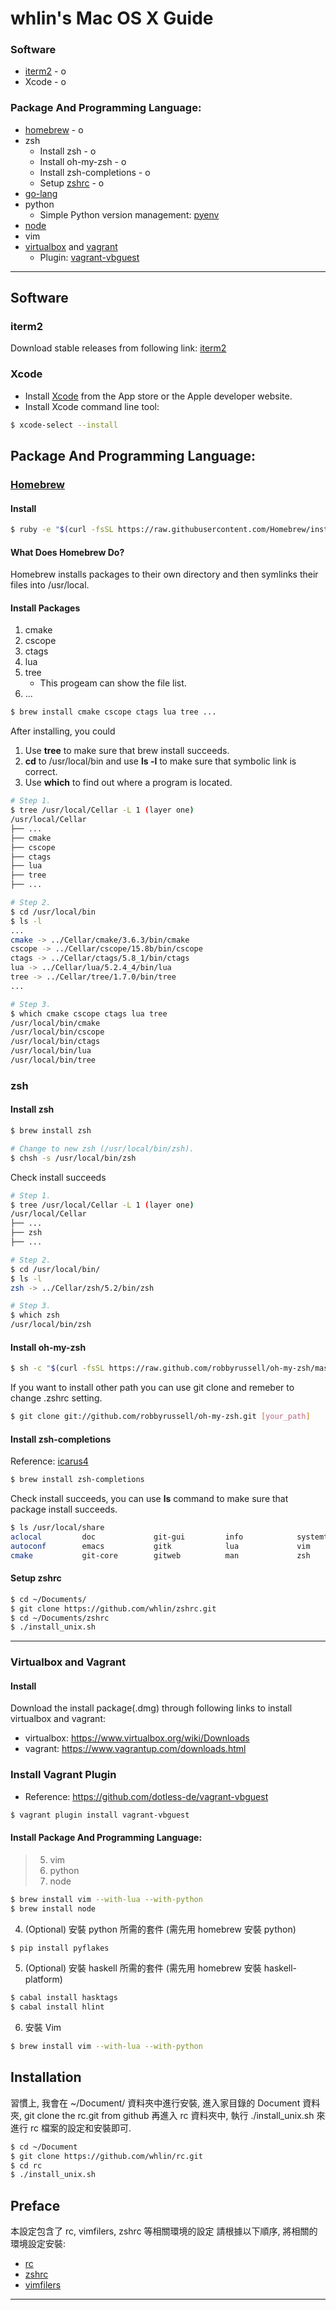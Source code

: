 # whlin's Mac OS X Guide

### Software
* [iterm2] - o
* Xcode - o 

### Package And Programming Language:
* [homebrew] - o
* zsh
    - Install zsh - o
    - Install oh-my-zsh - o 
    - Install zsh-completions - o
    - Setup [zshrc] - o
* [go-lang]
* python
    - Simple Python version management: [pyenv]
* [node]
* vim
* [virtualbox] and [vagrant]
    - Plugin: [vagrant-vbguest]

---

## Software
### iterm2

Download stable releases from following link: [iterm2]

### Xcode

* Install [Xcode] from the App store or the Apple developer website.
* Install Xcode command line tool:

```sh
$ xcode-select --install
```

## Package And Programming Language:
### [Homebrew]
#### Install

```sh
$ ruby -e "$(curl -fsSL https://raw.githubusercontent.com/Homebrew/install/master/install)"
```

#### What Does Homebrew Do?
Homebrew installs packages to their own directory and then symlinks their files into /usr/local.

#### Install Packages
1. cmake  
2. cscope 
3. ctags  
4. lua    
5. tree
    - This progeam can show the file list.
6. ...

```sh
$ brew install cmake cscope ctags lua tree ...
```

After installing, you could

1. Use **tree** to make sure that brew install succeeds.
2. **cd** to /usr/local/bin and use **ls -l** to make sure that symbolic link is correct.
3. Use **which** to find out where a program is located.  

```sh
# Step 1.
$ tree /usr/local/Cellar -L 1 (layer one)
/usr/local/Cellar
├── ...
├── cmake
├── cscope
├── ctags
├── lua
├── tree
├── ...

# Step 2.
$ cd /usr/local/bin
$ ls -l
...
cmake -> ../Cellar/cmake/3.6.3/bin/cmake
cscope -> ../Cellar/cscope/15.8b/bin/cscope
ctags -> ../Cellar/ctags/5.8_1/bin/ctags
lua -> ../Cellar/lua/5.2.4_4/bin/lua
tree -> ../Cellar/tree/1.7.0/bin/tree
...

# Step 3.
$ which cmake cscope ctags lua tree
/usr/local/bin/cmake
/usr/local/bin/cscope
/usr/local/bin/ctags
/usr/local/bin/lua
/usr/local/bin/tree
```

### zsh
#### Install zsh
```sh
$ brew install zsh

# Change to new zsh (/usr/local/bin/zsh).
$ chsh -s /usr/local/bin/zsh
```

Check install succeeds
```sh
# Step 1.
$ tree /usr/local/Cellar -L 1 (layer one)
/usr/local/Cellar
├── ...
├── zsh
├── ...

# Step 2.
$ cd /usr/local/bin/
$ ls -l
zsh -> ../Cellar/zsh/5.2/bin/zsh

# Step 3.
$ which zsh
/usr/local/bin/zsh
```

#### Install oh-my-zsh
```sh
$ sh -c "$(curl -fsSL https://raw.github.com/robbyrussell/oh-my-zsh/master/tools/install.sh)"
```

If you want to install other path you can use git clone and remeber to change .zshrc setting.
```sh
$ git clone git://github.com/robbyrussell/oh-my-zsh.git [your_path]
```

#### Install zsh-completions
Reference: [icarus4]
```sh
$ brew install zsh-completions  
```

Check install succeeds, you can use **ls** command to make sure that package install succeeds.
```sh
$ ls /usr/local/share
aclocal         doc             git-gui         info            systemtap       zsh-completions
autoconf        emacs           gitk            lua             vim
cmake           git-core        gitweb          man             zsh
```

#### Setup zshrc
```sh
$ cd ~/Documents/
$ git clone https://github.com/whlin/zshrc.git
$ cd ~/Documents/zshrc
$ ./install_unix.sh
```
---

### Virtualbox and Vagrant
#### Install
Download the install package(.dmg) through following links to install virtualbox and vagrant:
* virtualbox: <https://www.virtualbox.org/wiki/Downloads>
* vagrant: <https://www.vagrantup.com/downloads.html>

### Install Vagrant Plugin
* Reference: <https://github.com/dotless-de/vagrant-vbguest>

```sh
$ vagrant plugin install vagrant-vbguest
```

#### Install Package And Programming Language:
> 5. vim
> 6. python
> 7. node


```sh
$ brew install vim --with-lua --with-python
$ brew install node
```


4. (Optional) 安裝 python 所需的套件 (需先用 homebrew 安裝 python)

```sh
$ pip install pyflakes

```

5. (Optional) 安裝 haskell 所需的套件 (需先用 homebrew 安裝 haskell-platform)
```sh
$ cabal install hasktags
$ cabal install hlint
```

6. 安裝 Vim
```sh
$ brew install vim --with-lua --with-python
```

## Installation

習慣上, 我會在 ~/Document/ 資料夾中進行安裝,
進入家目錄的 Document 資料夾, git clone the rc.git from github
再進入 rc 資料夾中, 執行 ./install_unix.sh 來進行 rc 檔案的設定和安裝即可.

```sh
$ cd ~/Document
$ git clone https://github.com/whlin/rc.git
$ cd rc
$ ./install_unix.sh
```
## Preface

本設定包含了 rc, vimfilers, zshrc 等相關環境的設定
請根據以下順序, 將相關的環境設定安裝:
    
 - [rc] 
 - [zshrc]
 - [vimfilers]
___

<!--github link-->
[rc]: <https://github.com/whlin/rc>
[zshrc]: <https://github.com/whlin/zshrc>
[vimfilers]: <https://github.com/whlin/vimfilers>

<!--software and package link-->
[homebrew]: <http://brew.sh/>
[Xcode]: <https://developer.apple.com/xcode/>
[iterm2]: <https://www.iterm2.com/downloads.html>
[icarus4]: <http://icarus4.logdown.com/posts/177661-from-bash-to-zsh-setup-tips>
[virtualbox]: <https://www.virtualbox.org/wiki/Downloads>
[vagrant]: <https://www.vagrantup.com/downloads.html>
[vagrant-vbguest]: <https://github.com/dotless-de/vagrant-vbguest>

<!--programming language link-->
[go-lang]: <https://golang.org/doc/install>
[pyenv]: <https://github.com/yyuu/pyenv-installer>
[node]: <http://blog.teamtreehouse.com/install-node-js-npm-mac>
